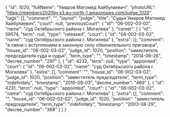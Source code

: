 {
    "id": 1020,
    "fullName": "Умаров Магомед Хайбулаевич",
    "photoURL": "https://members2020by.s3.eu-north-1.amazonaws.com/judge_1020",
    "tags": [],
    "comment": "",
    "layout": "judge",
    "title": "Судья Умаров Магомед Хайбулаевич",
    "court": null,
    "previousCourt": {
        "id": "06-002-03-02",
        "name": "суд Октябрьского района г. Могилева"
    },
    "career": [
        {
            "id": 59574,
            "term": null,
            "type": "released",
            "court": {
                "id": "06-002-03-02",
                "name": "суд Октябрьского района г. Могилева"
            },
            "extra": [],
            "comment": "в связи с вступлением в законную силу обвинительного приговора",
            "house_id": "06-002-03-02",
            "judge_id": 1020,
            "position": "заместитель председателя суда и судья",
            "term_type": "",
            "timestamp": "2014-06-26",
            "decree_number": "297"
        },
        {
            "id": 4232,
            "term": null,
            "type": "appointed",
            "court": {
                "id": "06-002-03-02",
                "name": "суд Октябрьского района г. Могилева"
            },
            "extra": [],
            "comment": "",
            "house_id": "06-002-03-02",
            "judge_id": 1020,
            "position": "заместитель председателя",
            "term_type": "indefinitely",
            "timestamp": "2010-09-03",
            "decree_number": "469"
        },
        {
            "id": 4231,
            "term": null,
            "type": "appointed",
            "court": {
                "id": "06-002-03-02",
                "name": "суд Октябрьского района г. Могилева"
            },
            "extra": [],
            "comment": "",
            "house_id": "06-002-03-02",
            "judge_id": 1020,
            "position": "заместитель председателя",
            "term_type": "indefinitely",
            "timestamp": "2003-08-29",
            "decree_number": "368"
        }
    ]
}